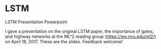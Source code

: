 # LSTM
LSTM Presentation Powerpoint

I gave a presentation on the original LSTM paper, the importance of gates, and highway networks at the ML^2 reading group (https://wp.nyu.edu/ml2/) on April 18, 2017. These are the slides. Feedback welcome!
